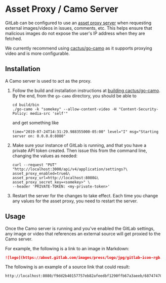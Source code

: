 # Asset Proxy / Camo Server

GitLab can be configured to use an [asset proxy server](https://docs.gitlab.com/ee/security/asset_proxy)
when requesting external images/videos in issues, comments, etc.  This helps
ensure that malicious images do not expose the user's IP address when they are fetched.

We currently recommend using [cactus/go-camo](https://github.com/cactus/go-camo#how-it-works) as it supports proxying video and is more configurable.

## Installation

A Camo server is used to act as the proxy.

1. Follow the build and installation instructions at [building cactus/go-camo](https://github.com/cactus/go-camo#building).  By the end, from the
   `go-camo` directory, you should be able to

   ```shell
   cd build/bin
   ./go-camo -k "somekey" --allow-content-video -H "Content-Security-Policy: media-src 'self'"
   ```

   and get something like

   ```shell
   time="2019-07-24T14:31:29.988355000-05:00" level="I" msg="Starting server on: 0.0.0.0:8080"
   ```

1. Make sure your instance of GitLab is running, and that you have a private API token created.
   Then issue this from the command line, changing the values as needed:

    ```
    curl --request "PUT" "http://localhost:3000/api/v4/application/settings?\
    asset_proxy_enabled=true&\
    asset_proxy_url=http://localhost:8080&\
    asset_proxy_secret_key=<somekey>" \
    --header 'PRIVATE-TOKEN: <my-private-token>'
    ```

1. Restart the server for the changes to take effect. Each time you change
   any values for the asset proxy, you need to restart the server.


## Usage

Once the Camo server is running and you've enabled the GitLab settings, any image or video that
references an external source will get proxied to the Camo server.

For example, the following is a link to an image in Markdown:

```markdown
![logo](https://about.gitlab.com/images/press/logo/jpg/gitlab-icon-rgb.jpg)
```

The following is an example of a source link that could result:

```
http://localhost:8080/f9dd2b40157757eb82afeedbf1290ffb67a3aeeb/68747470733a2f2f61626f75742e6769746c61622e636f6d2f696d616765732f70726573732f6c6f676f2f6a70672f6769746c61622d69636f6e2d7267622e6a7067
```
